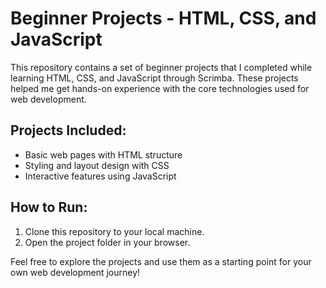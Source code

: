 # Beginner Projects - HTML, CSS, and JavaScript

This repository contains a set of beginner projects that I completed while learning HTML, CSS, and JavaScript through Scrimba. These projects helped me get hands-on experience with the core technologies used for web development.

## Projects Included:
- Basic web pages with HTML structure
- Styling and layout design with CSS
- Interactive features using JavaScript

## How to Run:
1. Clone this repository to your local machine.
2. Open the project folder in your browser.

Feel free to explore the projects and use them as a starting point for your own web development journey!

